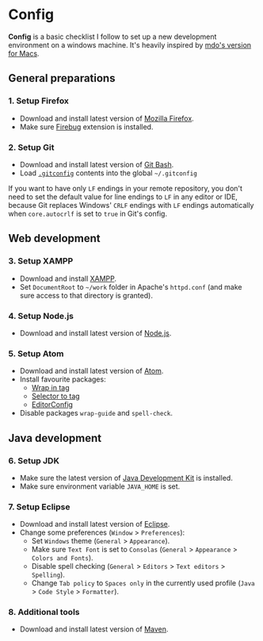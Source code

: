 # Config

**Config** is a basic checklist I follow to set up a new development environment on a windows machine. It's heavily inspired by [mdo's version for Macs](https://www.github.com/mdo/config).

## General preparations

### 1. Setup Firefox

- Download and install latest version of [Mozilla Firefox](https://www.mozilla.org/en-US/firefox/new/).
- Make sure [Firebug](http://www.getfirebug.com/) extension is installed.

### 2. Setup Git

- Download and install latest version of [Git Bash](https://www.git-scm.com/).
- Load [`.gitconfig`](/.gitconfig) contents into the global `~/.gitconfig`

If you want to have only `LF` endings in your remote repository, you don't need to set the default value for line endings to `LF` in any editor or IDE, because Git replaces Windows' `CRLF` endings with `LF` endings automatically when `core.autocrlf` is set to `true` in Git's config.

## Web development

### 3. Setup XAMPP
- Download and install [XAMPP](https://www.apachefriends.org/index.html).
- Set `DocumentRoot` to `~/work` folder in Apache's `httpd.conf` (and make sure access to that directory is granted).

### 4. Setup Node.js

- Download and install latest version of [Node.js](https://www.nodejs.org/en/).

### 5. Setup Atom

- Download and install latest version of [Atom](https://www.atom.io).
- Install favourite packages:
  - [Wrap in tag](https://www.atom.io/packages/atom-wrap-in-tag)
  - [Selector to tag](https://www.atom.io/packages/selector-to-tag)
  - [EditorConfig](https://www.atom.io/packages/editorconfig)
- Disable packages `wrap-guide` and `spell-check`.

## Java development

### 6. Setup JDK

- Make sure the latest version of [Java Development Kit](http://www.oracle.com/technetwork/java/javase/downloads/index.html) is installed.
- Make sure environment variable `JAVA_HOME` is set.

### 7. Setup Eclipse

- Download and install latest version of [Eclipse](https://www.eclipse.org).
- Change some preferences (`Window` > `Preferences`):
  - Set `Windows` theme (`General` > `Appearance`).
  - Make sure `Text Font` is set to `Consolas` (`General` > `Appearance` > `Colors and Fonts`).
  - Disable spell checking (`General` > `Editors` > `Text editors` > `Spelling`).
  - Change `Tab policy` to `Spaces only` in the currently used profile (`Java` > `Code Style` > `Formatter`).

### 8. Additional tools

- Download and install latest version of [Maven](https://maven.apache.org/).
